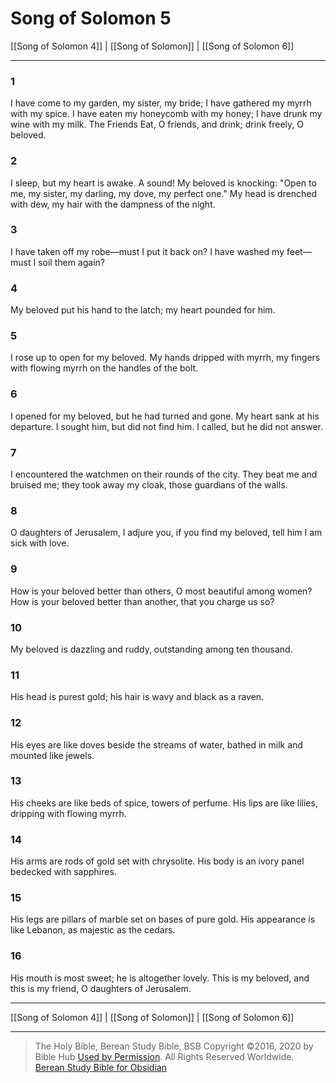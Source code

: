 # Song of Solomon 5

[[Song of Solomon 4]] | [[Song of Solomon]] | [[Song of Solomon 6]]

---

### 1
I have come to my garden, my sister, my bride; I have gathered my myrrh with my spice. I have eaten my honeycomb with my honey; I have drunk my wine with my milk. The Friends Eat, O friends, and drink; drink freely, O beloved.

### 2
I sleep, but my heart is awake. A sound! My beloved is knocking: "Open to me, my sister, my darling, my dove, my perfect one." My head is drenched with dew, my hair with the dampness of the night.

### 3
I have taken off my robe—must I put it back on? I have washed my feet—must I soil them again?

### 4
My beloved put his hand to the latch; my heart pounded for him.

### 5
I rose up to open for my beloved. My hands dripped with myrrh, my fingers with flowing myrrh on the handles of the bolt.

### 6
I opened for my beloved, but he had turned and gone. My heart sank at his departure. I sought him, but did not find him. I called, but he did not answer.

### 7
I encountered the watchmen on their rounds of the city. They beat me and bruised me; they took away my cloak, those guardians of the walls.

### 8
O daughters of Jerusalem, I adjure you, if you find my beloved, tell him I am sick with love.

### 9
How is your beloved better than others, O most beautiful among women? How is your beloved better than another, that you charge us so?

### 10
My beloved is dazzling and ruddy, outstanding among ten thousand.

### 11
His head is purest gold; his hair is wavy and black as a raven.

### 12
His eyes are like doves beside the streams of water, bathed in milk and mounted like jewels.

### 13
His cheeks are like beds of spice, towers of perfume. His lips are like lilies, dripping with flowing myrrh.

### 14
His arms are rods of gold set with chrysolite. His body is an ivory panel bedecked with sapphires.

### 15
His legs are pillars of marble set on bases of pure gold. His appearance is like Lebanon, as majestic as the cedars.

### 16
His mouth is most sweet; he is altogether lovely. This is my beloved, and this is my friend, O daughters of Jerusalem.

---

[[Song of Solomon 4]] | [[Song of Solomon]] | [[Song of Solomon 6]]

---

> The Holy Bible, Berean Study Bible, BSB
> Copyright &copy;2016, 2020 by Bible Hub
> [Used by Permission](https://berean.bible/terms.htm). All Rights Reserved Worldwide.
> [Berean Study Bible for Obsidian](https://github.com/gapmiss/berean-study-bible-for-obsidian)</small>

